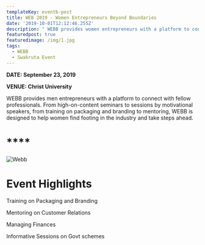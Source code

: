 ```yaml
---
templateKey: eventb-post
title: WEB 2019 - Women Entrepreneurs Beyond Boundaries
date: '2019-10-01T12:12:46.255Z'
description: " WEBB provides women entrepreneurs with a platform to connect"
featuredpost: true
featuredimage: /img/1.jpg
tags:
  - WEBB
  - Swakruta Event
---
```

**DATE: September 23, 2019**

**VENUE: Christ University**

WEBB provides men entrepreneurs with a platform to connect with fellow professionals. From high-on-content seminars to sessions by motivational speakers, from training on packaging and branding to mentoring, WEBB is designed to help women find footing in the industry and take steps ahead.

# \*\*\*\*

![Webb](/img/1.jpg "Webb")

# **Event Highlights**

Training on Packaging and Branding

Mentoring on Customer Relations

Managing Finances

Informative Sessions on Govt schemes